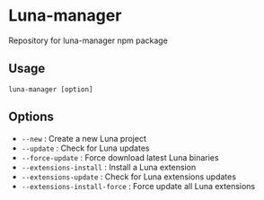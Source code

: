 # Luna-manager
Repository for luna-manager npm package

## Usage
```luna-manager [option]```

## Options

- ```--new``` : Create a new Luna project
- ```--update``` : Check for Luna updates
- ```--force-update``` : Force download latest Luna binaries
- ```--extensions-install``` : Install a Luna extension
- ```--extensions-update``` : Check for Luna extensions updates
- ```--extensions-install-force``` : Force update all Luna extensions